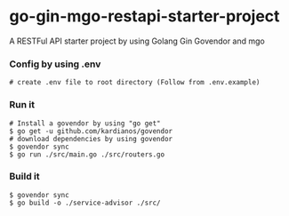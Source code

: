 # go-gin-mgo-restapi-starter-project
A RESTFul API starter project by using Golang Gin Govendor and mgo
### Config by using .env
```
# create .env file to root directory (Follow from .env.example)
```
### Run it
```
# Install a govendor by using "go get"
$ go get -u github.com/kardianos/govendor
# download dependencies by using govendor
$ govendor sync
$ go run ./src/main.go ./src/routers.go
```
### Build it
```
$ govendor sync
$ go build -o ./service-advisor ./src/
```
